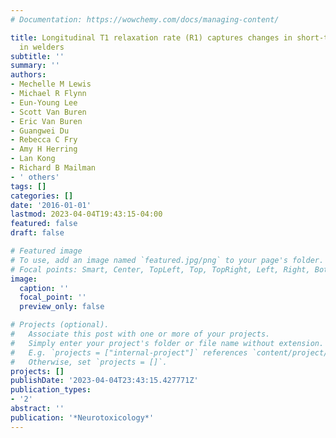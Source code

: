 ```yaml
---
# Documentation: https://wowchemy.com/docs/managing-content/

title: Longitudinal T1 relaxation rate (R1) captures changes in short-term Mn exposure
  in welders
subtitle: ''
summary: ''
authors:
- Mechelle M Lewis
- Michael R Flynn
- Eun-Young Lee
- Scott Van Buren
- Eric Van Buren
- Guangwei Du
- Rebecca C Fry
- Amy H Herring
- Lan Kong
- Richard B Mailman
- ' others'
tags: []
categories: []
date: '2016-01-01'
lastmod: 2023-04-04T19:43:15-04:00
featured: false
draft: false

# Featured image
# To use, add an image named `featured.jpg/png` to your page's folder.
# Focal points: Smart, Center, TopLeft, Top, TopRight, Left, Right, BottomLeft, Bottom, BottomRight.
image:
  caption: ''
  focal_point: ''
  preview_only: false

# Projects (optional).
#   Associate this post with one or more of your projects.
#   Simply enter your project's folder or file name without extension.
#   E.g. `projects = ["internal-project"]` references `content/project/deep-learning/index.md`.
#   Otherwise, set `projects = []`.
projects: []
publishDate: '2023-04-04T23:43:15.427771Z'
publication_types:
- '2'
abstract: ''
publication: '*Neurotoxicology*'
---
```

